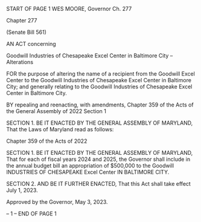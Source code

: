 START OF PAGE 1
WES MOORE, Governor Ch. 277

Chapter 277

(Senate Bill 561)

AN ACT concerning

Goodwill Industries of Chesapeake Excel Center in Baltimore City – Alterations

FOR the purpose of altering the name of a recipient from the Goodwill Excel Center to the
Goodwill Industries of Chesapeake Excel Center in Baltimore City; and generally
relating to the Goodwill Industries of Chesapeake Excel Center in Baltimore City.

BY repealing and reenacting, with amendments,
Chapter 359 of the Acts of the General Assembly of 2022
Section 1

SECTION 1. BE IT ENACTED BY THE GENERAL ASSEMBLY OF MARYLAND,
That the Laws of Maryland read as follows:

Chapter 359 of the Acts of 2022

SECTION 1. BE IT ENACTED BY THE GENERAL ASSEMBLY OF MARYLAND,
That for each of fiscal years 2024 and 2025, the Governor shall include in the annual budget
bill an appropriation of $500,000 to the Goodwill INDUSTRIES OF CHESAPEAKE Excel
Center IN BALTIMORE CITY.

SECTION 2. AND BE IT FURTHER ENACTED, That this Act shall take effect July
1, 2023.

Approved by the Governor, May 3, 2023.

– 1 –
END OF PAGE 1